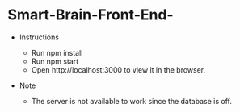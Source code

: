 # Smart-Brain-Front-End-

- Instructions
  - Run npm install
  - Run npm start
  - Open http://localhost:3000 to view it in the browser.

- Note
  - The server is not available to work since the database is off.

